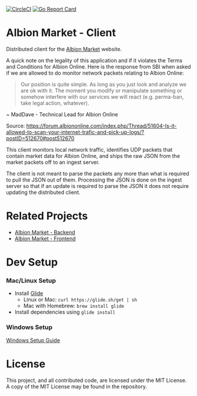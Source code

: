 [![CircleCI](https://circleci.com/gh/Regner/albionmarket-client.svg?style=svg)](https://circleci.com/gh/Regner/albionmarket-client) [![Go Report Card](https://goreportcard.com/badge/github.com/Regner/albionmarket-client)](https://goreportcard.com/report/github.com/Regner/albionmarket-client)

# Albion Market - Client
Distributed client for the [Albion Market](https://albion-market.com/)
website.

A quick note on the legality of this application and if it
violates the Terms and Conditions for Albion Online. Here is
the response from SBI when asked if we are allowed to do
monitor network packets relating to Albion Online:
> Our position is quite simple. As long as you just look and
analyze we are ok with it. The moment you modify or manipulate
something or somehow interfere with our services we will react
(e.g. perma-ban, take legal action, whatever).

~ MadDave - Technical Lead for Albion Online

Source: https://forum.albiononline.com/index.php/Thread/51604-Is-it-allowed-to-scan-your-internet-trafic-and-pick-up-logs/?postID=512670#post512670

This client monitors local network traffic, identifies UDP packets
that contain market data for Albion Online, and ships the raw JSON
from the market packets off to an ingest server.

The client is not meant to parse the packets any more than what is
required to pull the JSON out of them. Processing the JSON is done
on the ingest server so that if an update is required to parse the
JSON it does not require updating the distributed client.

# Related Projects
- [Albion Market - Backend](https://github.com/Regner/albionmarket-backend/)
- [Albion Market - Frontend](https://github.com/Regner/albionmarket-frontend/)

# Dev Setup

### Mac/Linux Setup
- Install [Glide](https://github.com/Masterminds/glide)
  - Linux or Mac: `curl https://glide.sh/get | sh`
  - Mac with Homebrew: `brew install glide`
- Install dependencies using `glide install`

### Windows Setup
[Windows Setup Guide](building_in_windows.md)

# License
This project, and all contributed code, are licensed under the MIT
License. A copy of the MIT License may be found in the repository.
